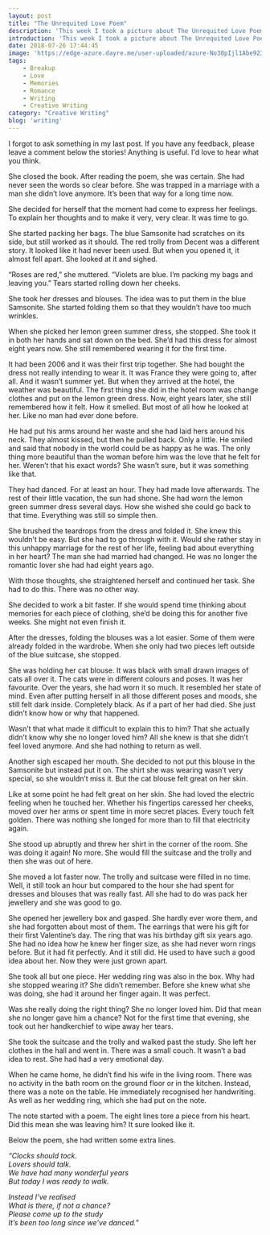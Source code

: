 ```yaml
---
layout: post
title: "The Unrequited Love Poem"
description: 'This week I took a picture about The Unrequited Love Poem. It was the second topic on the creative writing prompts list I’m following. I decided to go out of my comfort zone and write an emotional romance story.'
introduction: 'This week I took a picture about The Unrequited Love Poem. It was the second topic on the creative writing prompts list I’m following. I decided to go out of my comfort zone and write an emotional romance story.'
date: 2018-07-26 17:44:45
image: 'https://edge-azure.dayre.me/user-uploaded/azure-No38pIjl1Abe9232lubv.jpg'
tags:
    - Breakup
    - Love
    - Memories
    - Romance
    - Writing
    - Creative Writing
category: "Creative Writing"
blog: 'writing'
---
```

I forgot to ask something in my last post. If you have any feedback, please leave a comment below the stories! Anything is useful. I'd love to hear what you think.

She closed the book. After reading the poem, she was certain. She had never seen the words so clear before. She was trapped in a marriage with a man she didn’t love anymore. It’s been that way for a long time now.

She decided for herself that the moment had come to express her feelings. To explain her thoughts and to make it very, very clear. It was time to go.

She started packing her bags. The blue Samsonite had scratches on its side, but still worked as it should. The red trolly from Decent was a different story. It looked like it had never been used. But when you opened it, it almost fell apart. She looked at it and sighed.

“Roses are red,” she muttered. “Violets are blue. I’m packing my bags and leaving you.” Tears started rolling down her cheeks.

She took her dresses and blouses. The idea was to put them in the blue Samsonite. She started folding them so that they wouldn’t have too much wrinkles.

When she picked her lemon green summer dress, she stopped. She took it in both her hands and sat down on the bed. She’d had this dress for almost eight years now. She still remembered wearing it for the first time.

It had been 2006 and it was their first trip together. She had bought the dress not really intending to wear it. It was France they were going to, after all. And it wasn’t summer yet. But when they arrived at the hotel, the weather was beautiful. The first thing she did in the hotel room was change clothes and put on the lemon green dress. Now, eight years later, she still remembered how it felt. How it smelled. But most of all how he looked at her. Like no man had ever done before.

He had put his arms around her waste and she had laid hers around his neck. They almost kissed, but then he pulled back. Only a little. He smiled and said that nobody in the world could be as happy as he was. The only thing more beautiful than the woman before him was the love that he felt for her. Weren’t that his exact words? She wasn’t sure, but it was something like that.

They had danced. For at least an hour. They had made love afterwards. The rest of their little vacation, the sun had shone. She had worn the lemon green summer dress several days. How she wished she could go back to that time. Everything was still so simple then.

She brushed the teardrops from the dress and folded it. She knew this wouldn’t be easy. But she had to go through with it. Would she rather stay in this unhappy marriage for the rest of her life, feeling bad about everything in her heart? The man she had married had changed. He was no longer the romantic lover she had had eight years ago.

With those thoughts, she straightened herself and continued her task. She had to do this. There was no other way.

She decided to work a bit faster. If she would spend time thinking about memories for each piece of clothing, she’d be doing this for another five weeks. She might not even finish it.

After the dresses, folding the blouses was a lot easier. Some of them were already folded in the wardrobe. When she only had two pieces left outside of the blue suitcase, she stopped.

She was holding her cat blouse. It was black with small drawn images of cats all over it. The cats were in different colours and poses. It was her favourite. Over the years, she had worn it so much. It resembled her state of mind. Even after putting herself in all those different poses and moods, she still felt dark inside. Completely black. As if a part of her had died. She just didn’t know how or why that happened.

Wasn’t that what made it difficult to explain this to him? That she actually didn’t know why she no longer loved him? All she knew is that she didn’t feel loved anymore. And she had nothing to return as well.

Another sigh escaped her mouth. She decided to not put this blouse in the Samsonite but instead put it on. The shirt she was wearing wasn’t very special, so she wouldn’t miss it. But the cat blouse felt great on her skin.

Like at some point he had felt great on her skin. She had loved the electric feeling when he touched her. Whether his fingertips caressed her cheeks, moved over her arms or spent time in more secret places. Every touch felt golden. There was nothing she longed for more than to fill that electricity again.

She stood up abruptly and threw her shirt in the corner of the room. She was doing it again! No more. She would fill the suitcase and the trolly and then she was out of here.

She moved a lot faster now. The trolly and suitcase were filled in no time. Well, it still took an hour but compared to the hour she had spent for dresses and blouses that was really fast. All she had to do was pack her jewellery and she was good to go.

She opened her jewellery box and gasped. She hardly ever wore them, and she had forgotten about most of them. The earrings that were his gift for their first Valentine’s day. The ring that was his birthday gift six years ago. She had no idea how he knew her finger size, as she had never worn rings before. But it had fit perfectly. And it still did. He used to have such a good idea about her. Now they were just grown apart.

She took all but one piece. Her wedding ring was also in the box. Why had she stopped wearing it? She didn’t remember. Before she knew what she was doing, she had it around her finger again. It was perfect.

Was she really doing the right thing? She no longer loved him. Did that mean she no longer gave him a chance? Not for the first time that evening, she took out her handkerchief to wipe away her tears.

She took the suitcase and the trolly and walked past the study. She left her clothes in the hall and went in. There was a small couch. It wasn’t a bad idea to rest. She had had a very emotional day.

When he came home, he didn’t find his wife in the living room. There was no activity in the bath room on the ground floor or in the kitchen. Instead, there was a note on the table. He immediately recognised her handwriting. As well as her wedding ring, which she had put on the note.

The note started with a poem. The eight lines tore a piece from his heart. Did this mean she was leaving him? It sure looked like it.

Below the poem, she had written some extra lines.

<em>“Clocks should tock.<br/>
Lovers should talk.<br/>
We have had many wonderful years<br/>
But today I was ready to walk.

Instead I’ve realised<br/>
What is there, if not a chance?<br/>
Please come up to the study<br/>
It’s been too long since we’ve danced."</em>